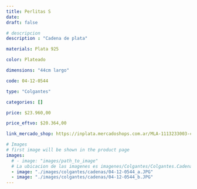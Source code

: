 ```yaml
---
title: Perlitas S
date: 
draft: false

# descripcion
description : "Cadena de plata"

materials: Plata 925

color: Plateado

dimensions: "44cm largo"

code: 04-12-0544

type: "Colgantes"

categories: []

price: $23.960,00

price_eftvo: $20.364,00

link_mercado_shop: https://inplata.mercadoshops.com.ar/MLA-1113233003-collar-de-plata-perlitas-s-_JM

# Images
# first image will be shown in the product page
images:
  # - image: "images/path_to_image"
  # La ubicacion de las imagenes es imagenes/Colgantes/Colgantes.Cadenas/04-12-0544-perlitas-s
  - image: "./images/colgantes/cadenas/04-12-0544_a.JPG"
  - image: "./images/colgantes/cadenas/04-12-0544_b.JPG"
---
```

